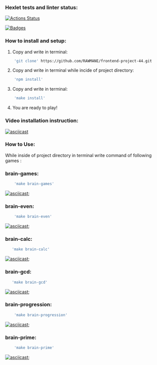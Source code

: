 ### Hexlet tests and linter status:
[![Actions Status](https://github.com/RAWMANE/frontend-project-44/workflows/hexlet-check/badge.svg)](https://github.com/RAWMANE/frontend-project-44/actions)

[![Badges](https://api.codeclimate.com/v1/badges/769b7b913bdb4f834bf7/maintainability)](https://codeclimate.com/RAWMANE/frontend-project-44)

### How to install and setup:
1. Copy and write in terminal:
```sh
    'git clone' https://github.com/RAWMANE/frontend-project-44.git
```
2. Copy and write in terminal while incide of project directory:
```sh
    'npm install'
```
3. Copy and write in terminal:
```sh
    'make install'
```
4. You are ready to play!

### Video installation instruction:
[![asciicast](https://asciinema.org/a/XvNBPJYPHC4i1FYPzUQwMWB2P.svg)](https://asciinema.org/a/XvNBPJYPHC4i1FYPzUQwMWB2P)

### How to Use:
While inside of project directory in terminal write command of following games :

### brain-games:
```sh
    'make brain-games'
```
[![asciicast](https://asciinema.org/a/dQxB7i5Y84OFwWZLdKoODIk22.svg)](https://asciinema.org/a/dQxB7i5Y84OFwWZLdKoODIk22);

### brain-even:
```sh
    'make brain-even'
```
[![asciicast](https://asciinema.org/a/JhEh3G3v4f1LSLiC6lPDmXFjR.svg)](https://asciinema.org/a/JhEh3G3v4f1LSLiC6lPDmXFjR);

### brain-calc:
```sh
   'make brain-calc'
```
[![asciicast](https://asciinema.org/a/J1G138aqEtybY0wS8Ani6Ev6Y.svg)](https://asciinema.org/a/J1G138aqEtybY0wS8Ani6Ev6Y);

### brain-gcd:
```sh
   'make brain-gcd'
```
[![asciicast](https://asciinema.org/a/YwEBOEDeYVPmam3RkBSxz77o8.svg)](https://asciinema.org/a/YwEBOEDeYVPmam3RkBSxz77o8);

### brain-progression:
```sh
    'make brain-progression'
```
[![asciicast](https://asciinema.org/a/vO5IdOXgd7Dfm3gkl6hPVhCuc.svg)](https://asciinema.org/a/vO5IdOXgd7Dfm3gkl6hPVhCuc);

### brain-prime:
```sh
    'make brain-prime'
```
[![asciicast](https://asciinema.org/a/3eXOsmJoGz0HS6sriTWFZ8uRs.svg)](https://asciinema.org/a/3eXOsmJoGz0HS6sriTWFZ8uRs);